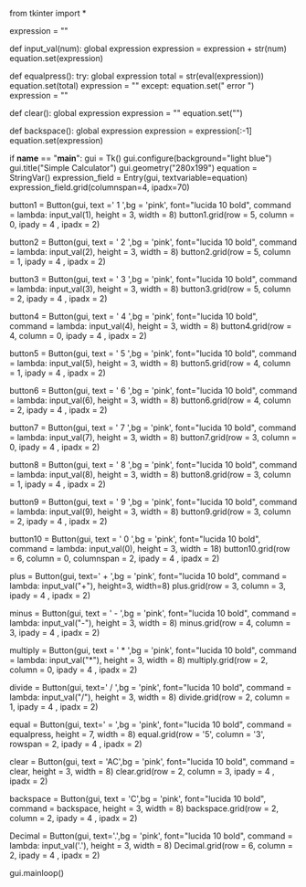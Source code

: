 from tkinter import *

expression = ""

def input_val(num):
	global expression
	expression = expression + str(num)
	equation.set(expression)
  
def equalpress():
	try:
		global expression
		total = str(eval(expression))
		equation.set(total)
		expression = ""
	except:
		equation.set(" error ")
		expression = ""
    
def clear():
	global expression
	expression = ""
	equation.set("")

def backspace():
	global expression
	expression = expression[:-1]
	equation.set(expression)

if __name__ == "__main__":
	gui = Tk()
	gui.configure(background="light blue")
	gui.title("Simple Calculator")
	gui.geometry("280x199")
	equation = StringVar()
	expression_field = Entry(gui, textvariable=equation)
	expression_field.grid(columnspan=4, ipadx=70)

button1 = Button(gui, text =' 1 ',bg = 'pink', font="lucida 10 bold",
command = lambda: input_val(1), height = 3, width = 8)
button1.grid(row = 5, column = 0, ipady = 4 , ipadx = 2)

button2 = Button(gui, text = ' 2 ',bg = 'pink', font="lucida 10 bold",
command = lambda: input_val(2), height = 3, width = 8)
button2.grid(row = 5, column = 1, ipady = 4 , ipadx = 2)

button3 = Button(gui, text = ' 3 ',bg = 'pink', font="lucida 10 bold",
command = lambda: input_val(3), height = 3, width = 8)
button3.grid(row = 5, column = 2, ipady = 4 , ipadx = 2)

button4 = Button(gui, text = ' 4 ',bg = 'pink', font="lucida 10 bold",
command = lambda: input_val(4), height = 3, width = 8)
button4.grid(row = 4, column = 0, ipady = 4 , ipadx = 2)

button5 = Button(gui, text = ' 5 ',bg = 'pink', font="lucida 10 bold",
command = lambda: input_val(5), height = 3, width = 8)
button5.grid(row = 4, column = 1, ipady = 4 , ipadx = 2)

button6 = Button(gui, text = ' 6 ',bg = 'pink', font="lucida 10 bold",
command = lambda: input_val(6), height = 3, width = 8)
button6.grid(row = 4, column = 2, ipady = 4 , ipadx = 2)

button7 = Button(gui, text = ' 7 ',bg = 'pink', font="lucida 10 bold",
command = lambda: input_val(7), height = 3, width = 8)
button7.grid(row = 3, column = 0, ipady = 4 , ipadx = 2)

button8 = Button(gui, text = ' 8 ',bg = 'pink', font="lucida 10 bold",
command = lambda: input_val(8), height = 3, width = 8)
button8.grid(row = 3, column = 1, ipady = 4 , ipadx = 2)

button9 = Button(gui, text = ' 9 ',bg = 'pink', font="lucida 10 bold",
command = lambda: input_val(9), height = 3, width = 8)
button9.grid(row = 3, column = 2, ipady = 4 , ipadx = 2)

button10 = Button(gui, text = ' 0 ',bg = 'pink', font="lucida 10 bold",
command = lambda: input_val(0), height = 3, width = 18)
button10.grid(row = 6, column = 0, columnspan = 2, ipady = 4 , ipadx = 2)

plus = Button(gui, text=' + ',bg = 'pink', font="lucida 10 bold",
command = lambda: input_val("+"), height=3, width=8)
plus.grid(row = 3, column = 3, ipady = 4 , ipadx = 2)

minus = Button(gui, text = ' - ',bg = 'pink', font="lucida 10 bold",
command = lambda: input_val("-"), height = 3, width = 8)
minus.grid(row = 4, column = 3, ipady = 4 , ipadx = 2)

multiply = Button(gui, text = ' * ',bg = 'pink', font="lucida 10 bold",
command = lambda: input_val("*"), height = 3, width = 8)
multiply.grid(row = 2, column = 0, ipady = 4 , ipadx = 2)

divide = Button(gui, text=' / ',bg = 'pink', font="lucida 10 bold",
command = lambda: input_val("/"), height = 3, width = 8)
divide.grid(row = 2, column = 1, ipady = 4 , ipadx = 2)

equal = Button(gui, text=' = ',bg = 'pink', font="lucida 10 bold",
command = equalpress, height = 7, width = 8)
equal.grid(row = '5', column = '3', rowspan = 2, ipady = 4 , ipadx = 2)

clear = Button(gui, text = 'AC',bg = 'pink', font="lucida 10 bold",
command = clear, height = 3, width = 8)
clear.grid(row = 2, column = 3, ipady = 4 , ipadx = 2)

backspace = Button(gui, text = 'C',bg = 'pink', font="lucida 10 bold",
command = backspace, height = 3, width = 8)
backspace.grid(row = 2, column = 2, ipady = 4 , ipadx = 2)

Decimal = Button(gui, text='.',bg = 'pink', font="lucida 10 bold",
command = lambda: input_val('.'), height = 3, width = 8)
Decimal.grid(row = 6, column = 2, ipady = 4 , ipadx = 2)

gui.mainloop()



